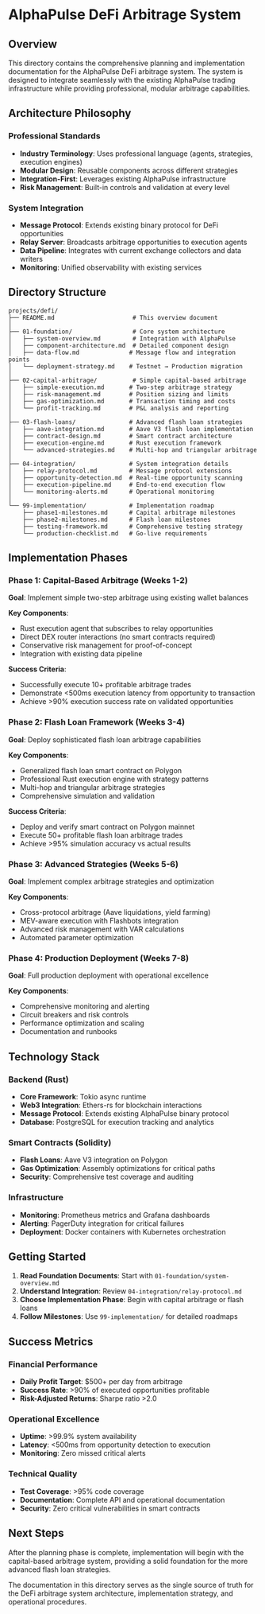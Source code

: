 # AlphaPulse DeFi Arbitrage System

## Overview

This directory contains the comprehensive planning and implementation documentation for the AlphaPulse DeFi arbitrage system. The system is designed to integrate seamlessly with the existing AlphaPulse trading infrastructure while providing professional, modular arbitrage capabilities.

## Architecture Philosophy

### Professional Standards
- **Industry Terminology**: Uses professional language (agents, strategies, execution engines)
- **Modular Design**: Reusable components across different strategies  
- **Integration-First**: Leverages existing AlphaPulse infrastructure
- **Risk Management**: Built-in controls and validation at every level

### System Integration
- **Message Protocol**: Extends existing binary protocol for DeFi opportunities
- **Relay Server**: Broadcasts arbitrage opportunities to execution agents
- **Data Pipeline**: Integrates with current exchange collectors and data writers
- **Monitoring**: Unified observability with existing services

## Directory Structure

```
projects/defi/
├── README.md                      # This overview document
│
├── 01-foundation/                 # Core system architecture
│   ├── system-overview.md         # Integration with AlphaPulse
│   ├── component-architecture.md  # Detailed component design  
│   ├── data-flow.md              # Message flow and integration points
│   └── deployment-strategy.md    # Testnet → Production migration
│
├── 02-capital-arbitrage/          # Simple capital-based arbitrage
│   ├── simple-execution.md       # Two-step arbitrage strategy
│   ├── risk-management.md        # Position sizing and limits
│   ├── gas-optimization.md       # Transaction timing and costs
│   └── profit-tracking.md        # P&L analysis and reporting
│
├── 03-flash-loans/               # Advanced flash loan strategies
│   ├── aave-integration.md       # Aave V3 flash loan implementation
│   ├── contract-design.md        # Smart contract architecture
│   ├── execution-engine.md       # Rust execution framework
│   └── advanced-strategies.md    # Multi-hop and triangular arbitrage
│
├── 04-integration/               # System integration details
│   ├── relay-protocol.md         # Message protocol extensions
│   ├── opportunity-detection.md  # Real-time opportunity scanning
│   ├── execution-pipeline.md     # End-to-end execution flow
│   └── monitoring-alerts.md      # Operational monitoring
│
└── 99-implementation/            # Implementation roadmap
    ├── phase1-milestones.md      # Capital arbitrage milestones
    ├── phase2-milestones.md      # Flash loan milestones  
    ├── testing-framework.md      # Comprehensive testing strategy
    └── production-checklist.md   # Go-live requirements
```

## Implementation Phases

### Phase 1: Capital-Based Arbitrage (Weeks 1-2)
**Goal**: Implement simple two-step arbitrage using existing wallet balances

**Key Components**:
- Rust execution agent that subscribes to relay opportunities
- Direct DEX router interactions (no smart contracts required)
- Conservative risk management for proof-of-concept
- Integration with existing data pipeline

**Success Criteria**:
- Successfully execute 10+ profitable arbitrage trades
- Demonstrate <500ms execution latency from opportunity to transaction
- Achieve >90% execution success rate on validated opportunities

### Phase 2: Flash Loan Framework (Weeks 3-4)
**Goal**: Deploy sophisticated flash loan arbitrage capabilities

**Key Components**:
- Generalized flash loan smart contract on Polygon
- Professional Rust execution engine with strategy patterns
- Multi-hop and triangular arbitrage strategies
- Comprehensive simulation and validation

**Success Criteria**:
- Deploy and verify smart contract on Polygon mainnet
- Execute 50+ profitable flash loan arbitrage trades
- Achieve >95% simulation accuracy vs actual results

### Phase 3: Advanced Strategies (Weeks 5-6)
**Goal**: Implement complex arbitrage strategies and optimization

**Key Components**:
- Cross-protocol arbitrage (Aave liquidations, yield farming)
- MEV-aware execution with Flashbots integration
- Advanced risk management with VAR calculations
- Automated parameter optimization

### Phase 4: Production Deployment (Weeks 7-8)  
**Goal**: Full production deployment with operational excellence

**Key Components**:
- Comprehensive monitoring and alerting
- Circuit breakers and risk controls
- Performance optimization and scaling
- Documentation and runbooks

## Technology Stack

### Backend (Rust)
- **Core Framework**: Tokio async runtime
- **Web3 Integration**: Ethers-rs for blockchain interactions
- **Message Protocol**: Extends existing AlphaPulse binary protocol
- **Database**: PostgreSQL for execution tracking and analytics

### Smart Contracts (Solidity)
- **Flash Loans**: Aave V3 integration on Polygon
- **Gas Optimization**: Assembly optimizations for critical paths
- **Security**: Comprehensive test coverage and auditing

### Infrastructure
- **Monitoring**: Prometheus metrics and Grafana dashboards
- **Alerting**: PagerDuty integration for critical failures
- **Deployment**: Docker containers with Kubernetes orchestration

## Getting Started

1. **Read Foundation Documents**: Start with `01-foundation/system-overview.md`
2. **Understand Integration**: Review `04-integration/relay-protocol.md` 
3. **Choose Implementation Phase**: Begin with capital arbitrage or flash loans
4. **Follow Milestones**: Use `99-implementation/` for detailed roadmaps

## Success Metrics

### Financial Performance
- **Daily Profit Target**: $500+ per day from arbitrage
- **Success Rate**: >90% of executed opportunities profitable
- **Risk-Adjusted Returns**: Sharpe ratio >2.0

### Operational Excellence
- **Uptime**: >99.9% system availability
- **Latency**: <500ms from opportunity detection to execution
- **Monitoring**: Zero missed critical alerts

### Technical Quality
- **Test Coverage**: >95% code coverage
- **Documentation**: Complete API and operational documentation
- **Security**: Zero critical vulnerabilities in smart contracts

## Next Steps

After the planning phase is complete, implementation will begin with the capital-based arbitrage system, providing a solid foundation for the more advanced flash loan strategies.

The documentation in this directory serves as the single source of truth for the DeFi arbitrage system architecture, implementation strategy, and operational procedures.